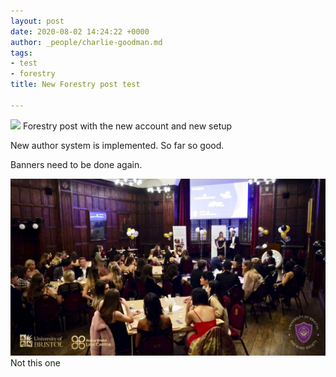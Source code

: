 ```yaml
---
layout: post
date: 2020-08-02 14:24:22 +0000
author: _people/charlie-goodman.md
tags:
- test
- forestry
title: New Forestry post test

---
```

![](https://pbs.twimg.com/profile_images/956634123866550272/h8AfYODA.jpg)
Forestry post with the new account and new setup

New author system is implemented. So far so good.

Banners need to be done again.

![](/uploads/104159868_1135178293512947_130193952274401464_o.jpg)
Not this one